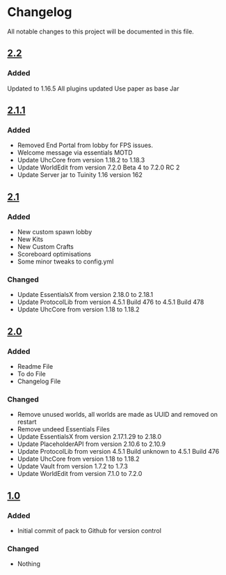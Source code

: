 # Changelog
All notable changes to this project will be documented in this file.

## [2.2]

### Added
Updated to 1.16.5
All plugins updated
Use paper as base Jar

## [2.1.1]

### Added
- Removed End Portal from lobby for FPS issues.
- Welcome message via essentials MOTD 
- Update UhcCore from version 1.18.2 to 1.18.3
- Update WorldEdit from version 7.2.0 Beta 4 to 7.2.0 RC 2
- Update Server jar to Tuinity 1.16 version 162

## [2.1]

### Added
- New custom spawn lobby
- New Kits
- New Custom Crafts
- Scoreboard optimisations
- Some minor tweaks to config.yml

### Changed
- Update EssentialsX from version 2.18.0 to 2.18.1
- Update ProtocolLib from version 4.5.1 Build 476 to 4.5.1 Build 478
- Update UhcCore from version 1.18 to 1.18.2

## [2.0]

### Added

- Readme File
- To do File
- Changelog File

### Changed
- Remove unused worlds, all worlds are made as UUID and removed on restart
- Remove undeed Essentials Files
- Update EssentialsX from version 2.17.1.29 to 2.18.0
- Update PlaceholderAPI from version 2.10.6 to 2.10.9
- Update ProtocolLib from version 4.5.1 Build unknown to 4.5.1 Build 476
- Update UhcCore from version 1.18 to 1.18.2
- Update Vault from version 1.7.2 to 1.7.3
- Update WorldEdit from version 7.1.0 to 7.2.0

## [1.0]

### Added

- Initial commit of pack to Github for version control

### Changed
- Nothing

[2.2]: https://github.com/apexhosting/UHC/releases/tag/2.2
[2.1.1]: https://github.com/apexhosting/UHC/releases/tag/2.1.1
[2.1]: https://github.com/apexhosting/UHC/releases/tag/2.1
[2.0]: https://github.com/apexhosting/UHC/releases/tag/2.0
[1.0]: https://github.com/apexhosting/UHC/releases/tag/1.0